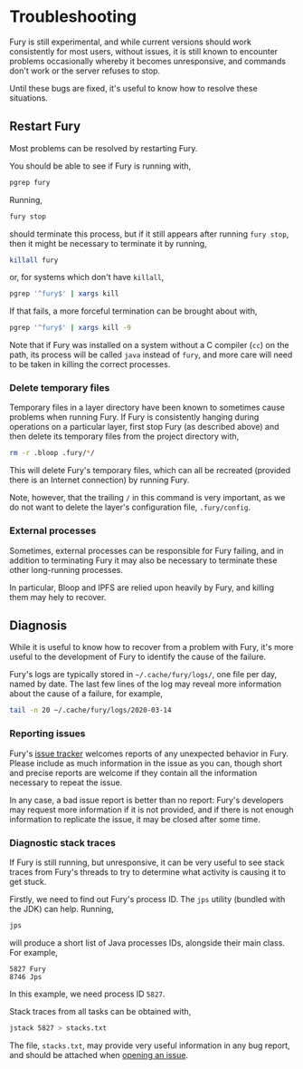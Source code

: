 # Troubleshooting

Fury is still experimental, and while current versions should work consistently for most users, without issues,
it is still known to encounter problems occasionally whereby it becomes unresponsive, and commands don't work or
the server refuses to stop.

Until these bugs are fixed, it's useful to know how to resolve these situations.

## Restart Fury

Most problems can be resolved by restarting Fury.

You should be able to see if Fury is running with,
```sh
pgrep fury
```

Running,
```sh
fury stop
```
should terminate this process, but if it still appears after running `fury stop`, then it might be necessary to
terminate it by running,
```sh
killall fury
```
or, for systems which don't have `killall`,
```sh
pgrep '^fury$' | xargs kill
```

If that fails, a more forceful termination can be brought about with,
```sh
pgrep '^fury$' | xargs kill -9
```

Note that if Fury was installed on a system without a C compiler (`cc`) on the path, its process will be called
`java` instead of `fury`, and more care will need to be taken in killing the correct processes.

### Delete temporary files

Temporary files in a layer directory have been known to sometimes cause problems when running Fury. If Fury is
consistently hanging during operations on a particular layer, first stop Fury (as described above) and then
delete its temporary files from the project directory with,
```sh
rm -r .bloop .fury/*/
```

This will delete Fury's temporary files, which can all be recreated (provided there is an Internet connection)
by running Fury.

Note, however, that the trailing `/` in this command is very important, as we do not want to delete the layer's
configuration file, `.fury/config`.

### External processes

Sometimes, external processes can be responsible for Fury failing, and in addition to terminating Fury it may
also be necessary to terminate these other long-running processes.

In particular, Bloop and IPFS are relied upon heavily by Fury, and killing them may hely to recover.

## Diagnosis

While it is useful to know how to recover from a problem with Fury, it's more useful to the development of Fury
to identify the cause of the failure.

Fury's logs are typically stored in `~/.cache/fury/logs/`, one file per day, named by date. The last few lines
of the log may reveal more information about the cause of a failure, for example,
```sh
tail -n 20 ~/.cache/fury/logs/2020-03-14
```

### Reporting issues

Fury's [issue tracker](https://github.com/propensive/fury/issues) welcomes reports of any unexpected behavior in
Fury. Please include as much information in the issue as you can, though short and precise reports are welcome
if they contain all the information necessary to repeat the issue.

In any case, a bad issue report is better than no report: Fury's developers may request more information if it
is not provided, and if there is not enough information to replicate the issue, it may be closed after some
time.

### Diagnostic stack traces

If Fury is still running, but unresponsive, it can be very useful to see stack traces from Fury's threads to try
to determine what activity is causing it to get stuck.

Firstly, we need to find out Fury's process ID. The `jps` utility (bundled with the JDK) can help. Running,
```sh
jps
```
will produce a short list of Java processes IDs, alongside their main class. For example,
```
5827 Fury
8746 Jps
```

In this example, we need process ID `5827`.

Stack traces from all tasks can be obtained with,
```sh
jstack 5827 > stacks.txt
```

The file, `stacks.txt`, may provide very useful information in any bug report, and should be attached when
[opening an issue](https://github.com/propensive/fury/issues).
